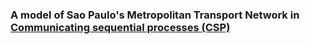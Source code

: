 ### A model of Sao Paulo's Metropolitan Transport Network in [Communicating sequential processes (CSP)](http://en.wikipedia.org/wiki/Communicating_sequential_processes)
